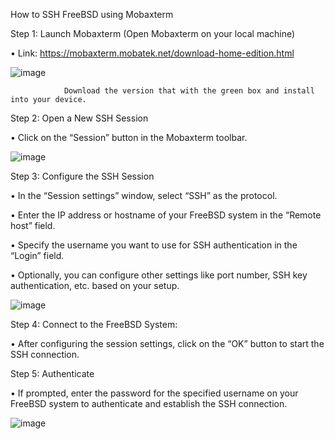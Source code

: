 How to SSH FreeBSD using Mobaxterm

Step 1: Launch Mobaxterm (Open Mobaxterm on your local machine) 

•	Link: https://mobaxterm.mobatek.net/download-home-edition.html

![image](https://github.com/addff/2403-ITT440/assets/112098507/604101ef-1d6e-4862-8d05-03d708ee3465)

                Download the version that with the green box and install into your device.

Step 2: Open a New SSH Session

•	Click on the “Session” button in the Mobaxterm toolbar.

![image](https://github.com/addff/2403-ITT440/assets/112098507/2db7aea1-bf5a-4e01-b1eb-50754822ea82)


Step 3: Configure the SSH Session

•	In the “Session settings” window, select “SSH” as the protocol.

•	Enter the IP address or hostname of your FreeBSD system in the “Remote host” field.

•	Specify the username you want to use for SSH authentication in the “Login” field.

•	Optionally, you can configure other settings like port number, SSH key authentication, etc. based on your setup.

![image](https://github.com/addff/2403-ITT440/assets/112098507/54ed8af4-9490-4837-a4a1-f37e76718bf2)

Step 4: Connect to the FreeBSD System:

•	After configuring the session settings, click on the “OK” button to start the SSH connection.




Step 5: Authenticate 

•	If prompted, enter the password for the specified username on your FreeBSD system to authenticate and establish the SSH connection.

![image](https://github.com/addff/2403-ITT440/assets/112098507/be016dae-2ab5-43e8-b3c2-f457fb8179be)

